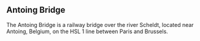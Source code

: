 ## Antoing Bridge

The Antoing Bridge is a railway bridge over the river Scheldt, located near Antoing, Belgium, on the HSL 1 line between Paris and Brussels.